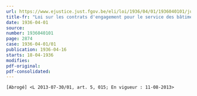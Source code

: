 ```yaml
---
url: https://www.ejustice.just.fgov.be/eli/loi/1936/04/01/1936040101/justel
title-fr: "Loi sur les contrats d'engagement pour le service des bâtiments de navigation intérieure. (NOTE : Consultation des versions antérieures à partir du 18-10-1986 et mise à jour au 01-08-2013)"
date: 1936-04-01
source:
number: 1936040101
page: 2874
case: 1936-04-01/01
publication: 1936-04-16
starts: 18-04-1936
modifies:
pdf-original:
pdf-consolidated:
---
```


`[Abrogé] <L 2013-07-30/01, art. 5, 015; En vigueur : 11-08-2013>`
